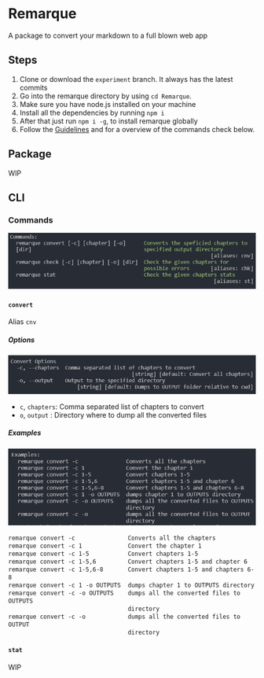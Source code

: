 # Remarque

A package to convert your markdown to a full blown web app

## Steps

1. Clone or download the `experiment` branch. It always has the latest commits
2. Go into the remarque directory by using `cd Remarque`.
3. Make sure you have node.js installed on your machine
4. Install all the dependencies by running `npm i`
5. After that just run `npm i -g`, to install remarque globally
6. Follow the <a href="./Guidelines.md">Guidelines</a> and for a overview of the commands check below.

## Package

WIP

## CLI

### Commands

<img src = "./ScreenShots/CLICommands.png" alt = "CLI Commands">

#### `convert`

Alias `cnv`

##### Options

<img src = "./ScreenShots/ConvertOptions.png" alt = "Convert Options">

* `c`, `chapters`: Comma separated list of chapters to convert
* `o`, `output` : Directory where to dump all the converted files

##### Examples

<img src = "./ScreenShots/ConvertExamples.png" alt = "Convert Examples">

```shell
remarque convert -c               Converts all the chapters
remarque convert -c 1             Convert the chapter 1
remarque convert -c 1-5           Convert chapters 1-5
remarque convert -c 1-5,6         Convert chapters 1-5 and chapter 6
remarque convert -c 1-5,6-8       Convert chapters 1-5 and chapters 6-8
remarque convert -c 1 -o OUTPUTS  dumps chapter 1 to OUTPUTS directory
remarque convert -c -o OUTPUTS    dumps all the converted files to OUTPUTS
                                  directory
remarque convert -c -o            dumps all the converted files to OUTPUT
                                  directory
```

#### `stat`

WIP
